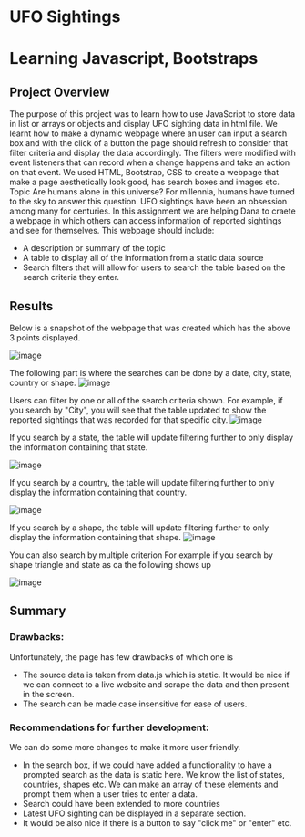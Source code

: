 # UFO Sightings
# Learning Javascript, Bootstraps

## Project Overview
The purpose of this project was to learn how to use JavaScript to store data in list or arrays or objects and display UFO sighting data in html file. We learnt how to make a dynamic webpage where an user can input a search box and with the click of a button the page should refresh to consider that filter criteria and display the data accordingly. The filters were modified with event listeners that can record when a change happens and take an action on that event. We used HTML, Bootstrap, CSS to create a webpage that make a page aesthetically look good, has search boxes and images etc.
Topic
Are humans alone in this universe? For millennia, humans have turned to the sky to answer this question. UFO sightings have been an obsession among many for centuries.  In this assignment we are helping Dana to craete a webpage in which others can access information of reported sightings and see for themselves. This webpage should include:

* A description or summary of the topic
* A table to display all of the information from a static data source
* Search filters that will allow for users to search the table based on the search criteria they enter.
	
## Results
Below is a snapshot of the webpage that was created which has the above 3 points displayed.


![image](https://user-images.githubusercontent.com/3753839/174229324-af521dbf-7ed2-429c-ab44-8ca3937b1385.png)




The following part is where the searches can be done by a date, city, state, country or shape.
![image](https://user-images.githubusercontent.com/3753839/174229737-a0b08006-232f-4af9-9b2e-205c7aa4ea19.png)




Users can filter by one or all of the search criteria shown. For example, if you search by "City", you will see that the table updated to show the reported sightings that was recorded for that specific city.
![image](https://user-images.githubusercontent.com/3753839/174229836-93220187-4931-416c-b2be-73abd5dfbb18.png)



If you search by a state, the table will update filtering further to only display the information containing that state.

![image](https://user-images.githubusercontent.com/3753839/174229859-53f6c791-7dba-4883-b9ed-35f0edba5213.png)



If you search by a country, the table will update filtering further to only display the information containing that country.

![image](https://user-images.githubusercontent.com/3753839/174229882-59cce7e8-2fc8-4fea-9c0c-da70dd09526c.png)


If you search by a shape, the table will update filtering further to only display the information containing that shape.
![image](https://user-images.githubusercontent.com/3753839/174229894-e2d6af1f-728f-41ab-bdc1-fa7c75dc382d.png)


You can also search by multiple criterion 
For example if you search by shape triangle and state as ca the following shows up

![image](https://user-images.githubusercontent.com/3753839/174229908-d5ea690d-3722-4924-9e3c-964ff3e6c858.png)


## Summary
### Drawbacks:
Unfortunately, the page has few drawbacks of which one is 
* The source data is taken from data.js which is static. It would be nice if we can connect to a live website and scrape the data and then present in the screen. 
* The search can be made case insensitive for ease of users.

### Recommendations for further development:
We can do some more changes to make it more user friendly.
* In the search box, if we could have added a functionality to have a prompted search as the data is static here. We know the list of states, countries, shapes etc. We can make an array of these elements and prompt them when a user tries to enter a data.
* Search could have been extended to more countries
* Latest UFO sighting can be displayed in a separate section.
* It would be also nice if there is a button to say "click me" or "enter" etc.
	

